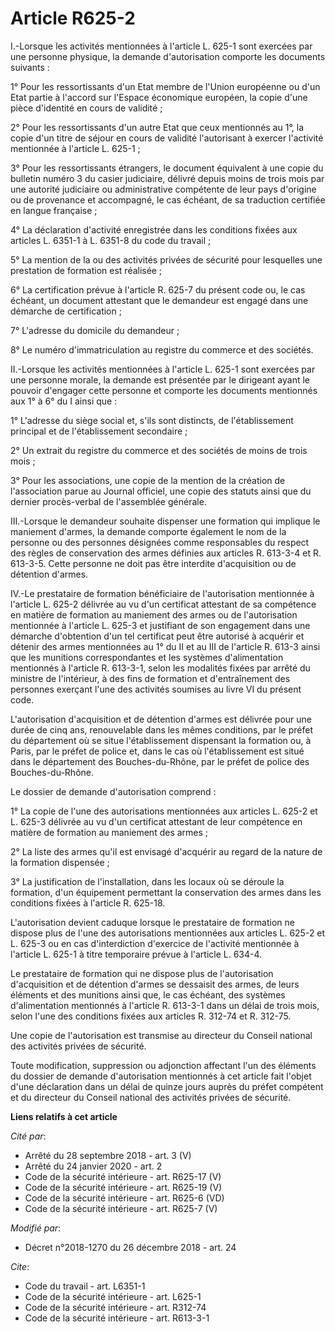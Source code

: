 # Article R625-2

I.-Lorsque les activités mentionnées à l'article L. 625-1 sont exercées par une personne physique, la demande d'autorisation
comporte les documents suivants :

1° Pour les ressortissants d'un Etat membre de l'Union européenne ou d'un Etat partie à l'accord sur l'Espace économique
européen, la copie d'une pièce d'identité en cours de validité ;

2° Pour les ressortissants d'un autre Etat que ceux mentionnés au 1°, la copie d'un titre de séjour en cours de validité
l'autorisant à exercer l'activité mentionnée à l'article L. 625-1 ;

3° Pour les ressortissants étrangers, le document équivalent à une copie du bulletin numéro 3 du casier judiciaire, délivré
depuis moins de trois mois par une autorité judiciaire ou administrative compétente de leur pays d'origine ou de provenance
et accompagné, le cas échéant, de sa traduction certifiée en langue française ;

4° La déclaration d'activité enregistrée dans les conditions fixées aux articles L. 6351-1 à L. 6351-8 du code du travail ;

5° La mention de la ou des activités privées de sécurité pour lesquelles une prestation de formation est réalisée ;

6° La certification prévue à l'article R. 625-7 du présent code ou, le cas échéant, un document attestant que le demandeur
est engagé dans une démarche de certification ;

7° L'adresse du domicile du demandeur ;

8° Le numéro d'immatriculation au registre du commerce et des sociétés.

II.-Lorsque les activités mentionnées à l'article L. 625-1 sont exercées par une personne morale, la demande est présentée
par le dirigeant ayant le pouvoir d'engager cette personne et comporte les documents mentionnés aux 1° à 6° du I ainsi que :

1° L'adresse du siège social et, s'ils sont distincts, de l'établissement principal et de l'établissement secondaire ;

2° Un extrait du registre du commerce et des sociétés de moins de trois mois ;

3° Pour les associations, une copie de la mention de la création de l'association parue au Journal officiel, une copie des
statuts ainsi que du dernier procès-verbal de l'assemblée générale.

III.-Lorsque le demandeur souhaite dispenser une formation qui implique le maniement d'armes, la demande comporte également
le nom de la personne ou des personnes désignées comme responsables du respect des règles de conservation des armes définies
aux articles R. 613-3-4 et R. 613-3-5. Cette personne ne doit pas être interdite d'acquisition ou de détention d'armes.

IV.-Le prestataire de formation bénéficiaire de l'autorisation mentionnée à l'article L. 625-2 délivrée au vu d'un certificat
attestant de sa compétence en matière de formation au maniement des armes ou de l'autorisation mentionnée à l'article L.
625-3 et justifiant de son engagement dans une démarche d'obtention d'un tel certificat peut être autorisé à acquérir et
détenir des armes mentionnées au 1° du II et au III de l'article R. 613-3 ainsi que les munitions correspondantes et les
systèmes d'alimentation mentionnés à l'article R. 613-3-1, selon les modalités fixées par arrêté du ministre de l'intérieur,
à des fins de formation et d'entraînement des personnes exerçant l'une des activités soumises au livre VI du présent code.

L'autorisation d'acquisition et de détention d'armes est délivrée pour une durée de cinq ans, renouvelable dans les mêmes
conditions, par le préfet du département où se situe l'établissement dispensant la formation ou, à Paris, par le préfet de
police et, dans le cas où l'établissement est situé dans le département des Bouches-du-Rhône, par le préfet de police des
Bouches-du-Rhône.

Le dossier de demande d'autorisation comprend :

1° La copie de l'une des autorisations mentionnées aux articles L. 625-2 et L. 625-3 délivrée au vu d'un certificat attestant
de leur compétence en matière de formation au maniement des armes ;

2° La liste des armes qu'il est envisagé d'acquérir au regard de la nature de la formation dispensée ;

3° La justification de l'installation, dans les locaux où se déroule la formation, d'un équipement permettant la conservation
des armes dans les conditions fixées à l'article R. 625-18.

L'autorisation devient caduque lorsque le prestataire de formation ne dispose plus de l'une des autorisations mentionnées aux
articles L. 625-2 et L. 625-3 ou en cas d'interdiction d'exercice de l'activité mentionnée à l'article L. 625-1 à titre
temporaire prévue à l'article L. 634-4.

Le prestataire de formation qui ne dispose plus de l'autorisation d'acquisition et de détention d'armes se dessaisit des
armes, de leurs éléments et des munitions ainsi que, le cas échéant, des systèmes d'alimentation mentionnés à l'article R.
613-3-1 dans un délai de trois mois, selon l'une des conditions fixées aux articles R. 312-74 et R. 312-75.

Une copie de l'autorisation est transmise au directeur du Conseil national des activités privées de sécurité.

Toute modification, suppression ou adjonction affectant l'un des éléments du dossier de demande d'autorisation mentionnés à
cet article fait l'objet d'une déclaration dans un délai de quinze jours auprès du préfet compétent et du directeur du
Conseil national des activités privées de sécurité.

**Liens relatifs à cet article**

_Cité par_:

  - Arrêté du 28 septembre 2018 - art. 3 (V)
  - Arrêté du 24 janvier 2020 - art. 2
  - Code de la sécurité intérieure - art. R625-17 (V)
  - Code de la sécurité intérieure - art. R625-19 (V)
  - Code de la sécurité intérieure - art. R625-6 (VD)
  - Code de la sécurité intérieure - art. R625-7 (V)

_Modifié par_:

  - Décret n°2018-1270 du 26 décembre 2018 - art. 24

_Cite_:

  - Code du travail - art. L6351-1
  - Code de la sécurité intérieure - art. L625-1
  - Code de la sécurité intérieure - art. R312-74
  - Code de la sécurité intérieure - art. R613-3-1
